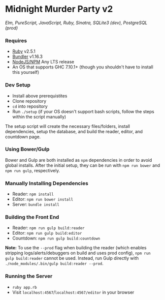 # Midnight Murder Party v2
_Elm, PureScript, JavaScript, Ruby, Sinatra, SQLite3 (dev), PostgreSQL (prod)_

### Requires
- [Ruby](https://www.ruby-lang.org/en/) v2.5.1
- [Bundler](http://bundler.io/#getting-started) v1.16.3
- [NodeJS/NPM](https://nodejs.org/en/) Any LTS release
- An OS that supports GHC 7.10.1+ (though you shouldn't have to install this yourself)

### Dev Setup
- Install above prerequistites
- Clone repository
- `cd` into repository
- Run `./setup` (if your OS doesn't support bash scripts, follow the steps within the script manually)

The setup script will create the necessary files/folders, install dependencies, setup the database, and build the reader, editor, and countdown page.

### Using Bower/Gulp
Bower and Gulp are both installed as `npm` dependencies in order to avoid global installs. After the initial setup, they can be run with `npm run bower` and `npm run gulp`, respectively.

### Manually Installing Dependencies
- Reader: `npm install`
- Editor: `npm run bower install`
- Server: `bundle install`

### Building the Front End
- Reader: `npm run gulp build:reader`
- Editor: `npm run gulp build:editor`
- Countdown: `npm run gulp build:countdown`

**Note:** To use the `--prod` flag when building the reader (which enables stripping logs/alerts/debuggers on build and uses prod config), `npm run gulp build:reader` cannot be used. Instead, run Gulp directly with `./node_modules/.bin/gulp build:reader --prod`.

### Running the Server
- `ruby app.rb`
- Visit `localhost:4567`/`localhost:4567/editor` in your browser
